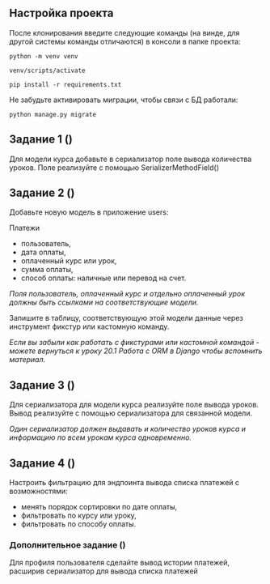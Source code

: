## Настройка проекта
После клонирования введите следующие команды (на винде, для другой системы команды отличаются) в консоли в папке проекта:

`python -m venv venv`

`venv/scripts/activate`

`pip install -r requirements.txt`

Не забудьте активировать миграции, чтобы связи с БД работали:

`python manage.py migrate`



## Задание 1 ()

Для модели курса добавьте в сериализатор поле вывода количества уроков. Поле реализуйте с помощью 
SerializerMethodField()

## Задание 2 ()

Добавьте новую модель в приложение users:

Платежи

* пользователь,
* дата оплаты,
* оплаченный курс или урок,
* сумма оплаты,
* способ оплаты: наличные или перевод на счет.

_Поля пользователь, оплаченный курс и отдельно оплаченный урок должны быть ссылками на соответствующие модели._

Запишите в таблицу, соответствующую этой модели данные через инструмент фикстур или кастомную команду.

_Если вы забыли как работать с фикстурами или кастомной командой - можете вернуться к уроку 20.1 Работа с ORM в Django чтобы вспомнить материал._

## Задание 3 ()

Для сериализатора для модели курса реализуйте поле вывода уроков. Вывод реализуйте с помощью сериализатора для связанной модели.

_Один сериализатор должен выдавать и количество уроков курса и информацию по всем урокам курса одновременно._

## Задание 4 ()

Настроить фильтрацию для эндпоинта вывода списка платежей с возможностями:

* менять порядок сортировки по дате оплаты,
* фильтровать по курсу или уроку,
* фильтровать по способу оплаты.


### Дополнительное задание ()

Для профиля пользователя сделайте вывод истории платежей, расширив сериализатор для вывода списка платежей
